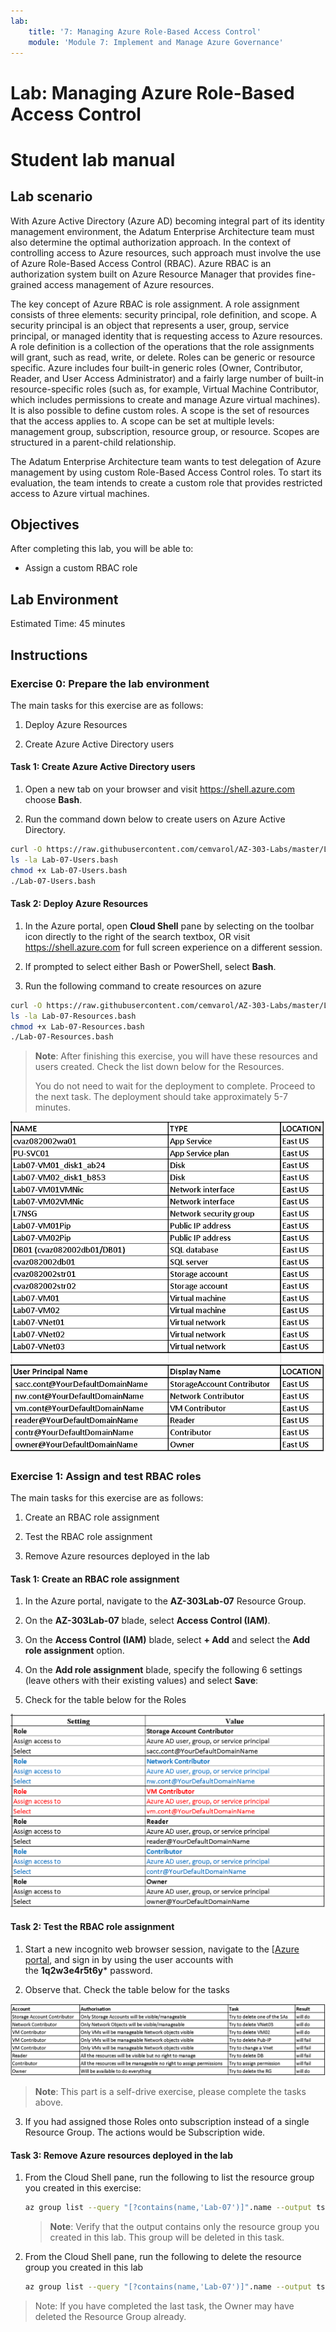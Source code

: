 ```yaml
---
lab:
    title: '7: Managing Azure Role-Based Access Control'
    module: 'Module 7: Implement and Manage Azure Governance'
---
```


# Lab: Managing Azure Role-Based Access Control
# Student lab manual

## Lab scenario

With Azure Active Directory (Azure AD) becoming integral part of its
identity management environment, the Adatum Enterprise Architecture team
must also determine the optimal authorization approach. In the context
of controlling access to Azure resources, such approach must involve the
use of Azure Role-Based Access Control (RBAC). Azure RBAC is an
authorization system built on Azure Resource Manager that provides
fine-grained access management of Azure resources.

The key concept of Azure RBAC is role assignment. A role assignment
consists of three elements: security principal, role definition, and
scope. A security principal is an object that represents a user, group,
service principal, or managed identity that is requesting access to
Azure resources. A role definition is a collection of the operations
that the role assignments will grant, such as read, write, or delete.
Roles can be generic or resource specific. Azure includes four built-in
generic roles (Owner, Contributor, Reader, and User Access
Administrator) and a fairly large number of built-in resource-specific
roles (such as, for example, Virtual Machine Contributor, which includes
permissions to create and manage Azure virtual machines). It is also
possible to define custom roles. A scope is the set of resources that
the access applies to. A scope can be set at multiple levels: management
group, subscription, resource group, or resource. Scopes are structured
in a parent-child relationship.

The Adatum Enterprise Architecture team wants to test delegation of
Azure management by using custom Role-Based Access Control roles. To
start its evaluation, the team intends to create a custom role that
provides restricted access to Azure virtual machines.

## Objectives

After completing this lab, you will be able to:

-   Assign a custom RBAC role

## Lab Environment

Estimated Time: 45 minutes

## Instructions

### Exercise 0: Prepare the lab environment

The main tasks for this exercise are as follows:

1.  Deploy Azure Resources

2.  Create Azure Active Directory users

#### Task 1: Create Azure Active Directory users

1.  Open a new tab on your browser and visit <https://shell.azure.com>
    choose **Bash**.

2.  Run the command down below to create users on Azure Active
    Directory.

   ```sh
curl -O https://raw.githubusercontent.com/cemvarol/AZ-303-Labs/master/Lab-07/Lab-07-Users.bash
ls -la Lab-07-Users.bash
chmod +x Lab-07-Users.bash
./Lab-07-Users.bash
   ```
#### Task 2: Deploy Azure Resources

1.  In the Azure portal, open **Cloud Shell** pane by selecting on the
    toolbar icon directly to the right of the search textbox, OR visit
    <https://shell.azure.com> for full screen experience on a different
    session.

2.  If prompted to select either Bash or PowerShell, select **Bash**.

3.  Run the following command to create resources on azure

```sh
curl -O https://raw.githubusercontent.com/cemvarol/AZ-303-Labs/master/Lab-07/Lab-07-Resources.bash
ls -la Lab-07-Resources.bash
chmod +x Lab-07-Resources.bash
./Lab-07-Resources.bash
```

> **Note**: After finishing this exercise, you will have these resources
> and users created. Check the list down below for the Resources.
>
> You do not need to wait for the deployment to complete. Proceed to the
> next task. The deployment should take approximately 5-7 minutes.

![](https://raw.githubusercontent.com/cemvarol/AZ-303-Labs/master/Lab-07/Lab-07-Resourcess.png)

### Exercise 1: Assign and test RBAC roles

The main tasks for this exercise are as follows:

1.  Create an RBAC role assignment

2.  Test the RBAC role assignment

3.  Remove Azure resources deployed in the lab

#### Task 1: Create an RBAC role assignment

1.  In the Azure portal, navigate to the **AZ-303Lab-07** Resource
    Group.

2.  On the **AZ-303Lab-07** blade, select **Access Control (IAM)**.

3.  On the **Access Control (IAM)** blade, select **+ Add** and select
    the **Add role assignment** option.

4.  On the **Add role assignment** blade, specify the following 6
    settings (leave others with their existing values) and
    select **Save**:

5.  Check for the table below for the Roles

![](https://raw.githubusercontent.com/cemvarol/AZ-303-Labs/master/Lab-07/Lab-07-Roles.png)

#### Task 2: Test the RBAC role assignment

1.  Start a new incognito web browser session, navigate to the [[Azure
    portal](https://portal.azure.com/), and sign in by using
    the user accounts with the **1q2w3e4r5t6y*** password.

2.  Observe that. Check the table below for the tasks

![](https://raw.githubusercontent.com/cemvarol/AZ-303-Labs/master/Lab-07/Lab-07-Tasks.png)

> **Note**: This part is a self-drive exercise, please complete the
> tasks above.

3.  If you had assigned those Roles onto subscription instead of a
    single Resource Group. The actions would be Subscription wide.

#### Task 3: Remove Azure resources deployed in the lab

1. From the Cloud Shell pane, run the following to list the resource group you created in this exercise:

   ```sh
   az group list --query "[?contains(name,'Lab-07')]".name --output tsv
   ```

    > **Note**: Verify that the output contains only the resource group you created in this lab. This group will be deleted in this task.

1. From the Cloud Shell pane, run the following to delete the resource group you created in this lab

   ```sh
   az group list --query "[?contains(name,'Lab-07')]".name --output tsv | xargs -L1 bash -c 'az group delete --name $0 --no-wait --yes'
   ```
> Note: If you have completed the last task, the Owner may have deleted the Resource Group already.

